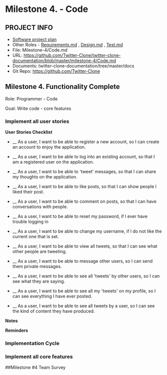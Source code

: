 # Milestone 4.  - Code
## PROJECT INFO
- [Software project plan](https://github.com/Twitter-Clone/twitter-clone-documentation)
- Other Roles - [Requirements.md](https://github.com/Twitter-Clone/twitter-clone-documentation/blob/master/milestone-4/Requirements.md) , [Design.md](https://github.com/Twitter-Clone/twitter-clone-documentation/blob/master/milestone-4/Design.md) , [Test.md](https://github.com/Twitter-Clone/twitter-clone-documentation/blob/master/milestone-4/Test.md)
- File: Milestone-4/Code.md
- URL: https://github.com/Twitter-Clone/twitter-clone-documentation/blob/master/milestone-4/Code.md
- Documents: twitter-clone-documentation/tree/master/docs
- Git Repo: https://github.com/Twitter-Clone
## Milestone 4. Functionality Complete
Role: Programmer - Code

Goal: Write code - core features

### Implement all user stories

**User Stories Checklist**

* __ As a user, I want to be able to register a new account, so I can create an account to enjoy the application. 

* __ As a user, I want to be able to log into an existing account, so that I am a registered user on the application.

* __ As a user, I want to be able to 'tweet' messages, so that I can share my thoughts on the application.

* __ As a user, I want to be able to like posts, so that I can show people I liked their post.

* __ As a user, I want to be able to comment on posts, so that I can have conversations with people.

* __ As a user, I want to be able to reset my password, if I ever have trouble logging in

* __ As a user, I want to be able to change my username, if I do not like the current one that is set.

* __ As a user, I want to be able to view all tweets, so that I can see what other people are tweeting.

* __ As a user, I want to be able to message other users, so I can send them private messages.

* __ As a user, I want to be able to see all 'tweets' by other users, so I can see what they are saying.

* __ As a user, I want to be able to see all my 'tweets' on my profile, so I can see everything I have ever posted.

* __ As a user, I want to be able to see all tweets by a user, so I can see the kind of content they have produced.

**Notes**

**Reminders**

### Implementation Cycle

### Implement all core features



##Milestone #4 Team Survey
```
``` 